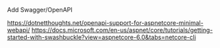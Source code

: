 Add Swagger/OpenAPI

https://dotnetthoughts.net/openapi-support-for-aspnetcore-minimal-webapi/
https://docs.microsoft.com/en-us/aspnet/core/tutorials/getting-started-with-swashbuckle?view=aspnetcore-6.0&tabs=netcore-cli
